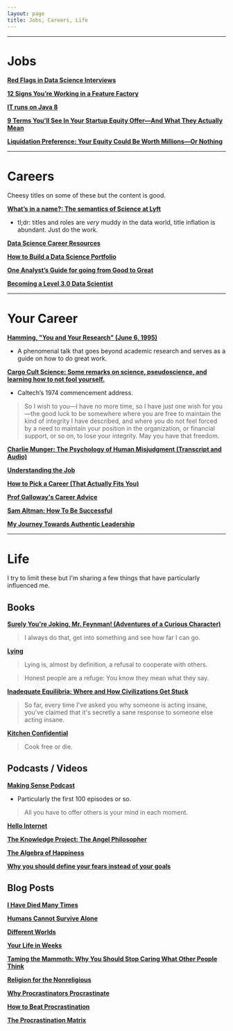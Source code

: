 ```yaml
---
layout: page
title: Jobs, Careers, Life
---
```


---

# Jobs

[**Red Flags in Data Science Interviews**](https://hookedondata.org/red-flags-in-data-science-interviews/)

[**12 Signs You’re Working in a Feature Factory**](https://hackernoon.com/12-signs-youre-working-in-a-feature-factory-44a5b938d6a2)

[**IT runs on Java 8**](https://veekaybee.github.io/2019/05/10/java8/)

[**9 Terms You'll See In Your Startup Equity Offer—And What They Actually Mean**](https://angel.co/blog/9-terms-youll-see-in-your-equity-offer-and-what-they-actually-mean)

[**Liquidation Preference: Your Equity Could Be Worth Millions—Or Nothing**](https://angel.co/blog/liquidation-preference-your-equity-could-be-worth-millions-or-nothing)

---

# Careers
Cheesy titles on some of these but the content is good.

[**What’s in a name?: The semantics of Science at Lyft**](https://eng.lyft.com/whats-in-a-name-ce42f419d16c)

-  tl;dr: titles and roles are *very* muddy in the data world, title inflation is abundant. Just do the work.

[**Data Science Career Resources**](https://github.com/conordewey3/DS-Career-Resources)

[**How to Build a Data Science Portfolio**](https://towardsdatascience.com/how-to-build-a-data-science-portfolio-5f566517c79c)

[**One Analyst’s Guide for going from Good to Great**](https://blog.fishtownanalytics.com/one-analysts-guide-for-going-from-good-to-great-6697e67e37d9)

[**Becoming a Level 3.0 Data Scientist**](https://towardsdatascience.com/becoming-a-level-3-0-data-scientist-52641ff73cb3)

---

# Your Career

[**Hamming, "You and Your Research" (June 6, 1995)**](https://www.youtube.com/watch?v=a1zDuOPkMSw)

- A phenomenal talk that goes beyond academic research and serves as a guide on how to do great work.

[**Cargo Cult Science: Some remarks on science, pseudoscience, and learning how to not fool yourself.**](http://calteches.library.caltech.edu/51/2/CargoCult.htm)

- Caltech’s 1974 commencement address.

> So I wish to you—I have no more time, so I have just one wish for you—the good luck to be somewhere where you are free to maintain the kind of integrity I have described, and where you do not feel forced by a need to maintain your position in the organization, or financial support, or so on, to lose your integrity.  May you have that freedom.

[**Charlie Munger: The Psychology of Human Misjudgment (Transcript and Audio)**](https://fs.blog/2013/02/the-psychology-of-human-misjudgement/)

[**Understanding the Job**](https://www.youtube.com/watch?v=sfGtw2C95Ms)

[**How to Pick a Career (That Actually Fits You)**](https://waitbutwhy.com/2018/04/picking-career.html)

[**Prof Galloway's Career Advice**](https://www.youtube.com/watch?v=1T22QxTkPoM)

[**Sam Altman: How To Be Successful**](http://blog.samaltman.com/how-to-be-successful)

[**My Journey Towards Authentic Leadership**](https://thandy.org/my-journey-towards-authentic-leadership-40b8c54ee8f4)

---

# Life
I try to limit these but I'm sharing a few things that have particularly influenced me.

## Books

[**Surely You're Joking, Mr. Feynman! (Adventures of a Curious Character)**](https://www.amazon.com/Surely-Feynman-Adventures-Curious-Character/dp/0393316041)

> I always do that, get into something and see how far I can go.

[**Lying**](https://www.amazon.com/Lying-Sam-Harris/dp/1940051002)

> Lying is, almost by definition, a refusal to cooperate with others.

> Honest people are a refuge: You know they mean what they say.

[**Inadequate Equilibria: Where and How Civilizations Get Stuck**](https://www.amazon.com/Inadequate-Equilibria-Where-Civilizations-Stuck-ebook/dp/B076Z64CPG)

> So far, every time I've asked you why someone is acting insane, you've claimed that it's secretly a sane response to someone else acting insane.

[**Kitchen Confidential**](https://www.amazon.com/Kitchen-Confidential-Updated-Adventures-Underbelly/dp/0060899220)

> Cook free or die.

## Podcasts / Videos

[**Making Sense Podcast**](https://samharris.org/podcast/)

- Particularly the first 100 episodes or so.
> All you have to offer others is your mind in each moment.

[**Hello Internet**](http://www.hellointernet.fm/)

[**The Knowledge Project: The Angel Philosopher**](https://fs.blog/naval-ravikant/)

[**The Algebra of Happiness**](https://www.youtube.com/watch?v=qMW6xgPgY4s)

[**Why you should define your fears instead of your goals**](https://www.ted.com/talks/tim_ferriss_why_you_should_define_your_fears_instead_of_your_goals?language=en)

## Blog Posts

[**I Have Died Many Times**](http://www.cgpgrey.com/blog/i-have-died-many-times)

[**Humans Cannot Survive Alone**](https://medium.com/s/no-mercy-no-malice/we-are-pack-animals-and-engagement-equals-health-800c8c9bde36)

[**Different Worlds**](https://slatestarcodex.com/2017/10/02/different-worlds/)

[**Your Life in Weeks**](https://waitbutwhy.com/2014/05/life-weeks.html)

[**Taming the Mammoth: Why You Should Stop Caring What Other People Think**](https://waitbutwhy.com/2014/06/taming-mammoth-let-peoples-opinions-run-life.html)

[**Religion for the Nonreligious**](https://waitbutwhy.com/2014/10/religion-for-the-nonreligious.html)

[**Why Procrastinators Procrastinate**](https://waitbutwhy.com/2013/10/why-procrastinators-procrastinate.html)

[**How to Beat Procrastination**](https://waitbutwhy.com/2013/11/how-to-beat-procrastination.html)

[**The Procrastination Matrix**](https://waitbutwhy.com/2015/03/procrastination-matrix.html)
